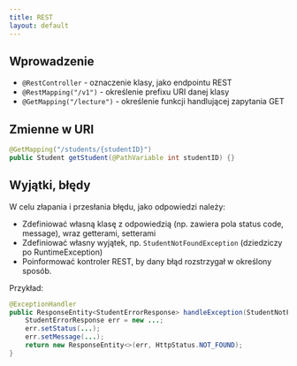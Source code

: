 ```yaml
---
title: REST
layout: default
---
```


## Wprowadzenie 

- `@RestController` - oznaczenie klasy, jako endpointu REST
- `@RestMapping("/v1")` - określenie prefixu URI danej klasy 
- `@GetMapping("/lecture")` - określenie funkcji handlującej zapytania GET 

## Zmienne w URI
```java
@GetMapping("/students/{studentID}")
public Student getStudent(@PathVariable int studentID) {}
```

## Wyjątki, błędy
W celu złapania i przesłania błędu, jako odpowiedzi należy:
- Zdefiniować własną klasę z odpowiedzią (np. zawiera pola status code, message), wraz getterami, setterami 
- Zdefiniować własny wyjątek, np. `StudentNotFoundException` (dziedziczy po RuntimeException)
- Poinformować kontroler REST, by dany błąd rozstrzygał w określony sposób. 

Przykład:
```java
@ExceptionHandler
public ResponseEntity<StudentErrorResponse> handleException(StudentNotFoundException exc) {
    StudentErrorResponse err = new ...;
    err.setStatus(...);
    err.setMessage(...);
    return new ResponseEntity<>(err, HttpStatus.NOT_FOUND);
}
```